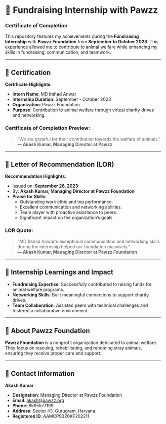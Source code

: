 # 🐾 Fundraising Internship with Pawzz  

### **Certificate of Completion**  
This repository features my achievements during the **Fundraising Internship** with **Pawzz Foundation** from **September to October 2023**. This experience allowed me to contribute to animal welfare while enhancing my skills in fundraising, communication, and teamwork.  

---

## 📜 Certification  

**Certificate Highlights**:  
- **Intern Name**: MD Irshad Anwar  
- **Internship Duration**: September - October 2023  
- **Organization**: Pawzz Foundation  
- **Purpose**: Contribution to animal welfare through virtual charity drives and networking.  

### Certificate of Completion Preview:  

> “We are grateful for their contribution towards the welfare of animals.”  
> **— Akash Kumar, Managing Director at Pawzz**  

---

## 📄 Letter of Recommendation (LOR)  

**Recommendation Highlights**:  
- Issued on: **September 26, 2023**  
- By: **Akash Kumar, Managing Director at Pawzz Foundation**  
- **Praise for Skills**:  
   - Outstanding work ethic and top performance.  
   - Excellent communication and networking abilities.  
   - Team player with proactive assistance to peers.  
   - Significant impact on the organization’s goals.  

### LOR Quote:  

> “MD Irshad Anwar's exceptional communication and networking skills during the internship helped our foundation massively.”  
> **— Akash Kumar, Managing Director at Pawzz Foundation**  

---

## 🌟 Internship Learnings and Impact  
- **Fundraising Expertise**: Successfully contributed to raising funds for animal welfare programs.  
- **Networking Skills**: Built meaningful connections to support charity drives.  
- **Team Collaboration**: Assisted peers with technical challenges and fostered a collaborative environment.  

---

## 🐾 About Pawzz Foundation  
**Pawzz Foundation** is a nonprofit organization dedicated to animal welfare. They focus on rescuing, rehabilitating, and rehoming stray animals, ensuring they receive proper care and support.  

---

## 📎 Contact Information  
**Akash Kumar**  
- **Designation**: Managing Director at Pawzz Foundation  
- **Email**: akash@pawzz.org  
- **Phone**: 8595577199  
- **Address**: Sector 43, Gurugram, Haryana  
- **Registered ID**: AAMCP9326KF202211  


